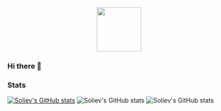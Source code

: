 <div id="header" align="center">
  <img src="https://media.giphy.com/media/M9gbBd9nbDrOTu1Mqx/giphy.gif" width="100"/>
</div>

### Hi there 👋


<!-- [![GitHub Streak](http://github-readme-streak-stats.herokuapp.com?user=soliev01&theme=dark&hide_border=true)](https://git.io/streak-stats) -->

### Stats
[![Soliev's GitHub stats](https://github-readme-stats.vercel.app/api?username=soliev01)](https://github.com/anuraghazra/github-readme-stats)
![Soliev's GitHub stats](https://github-readme-stats.vercel.app/api?username=soliev01&show_icons=true&theme=transparent&hide=stars,issues,contribs)
![Soliev's GitHub stats](https://github-readme-stats.vercel.app/api?username=soliev01&show_icons=true&theme=transparent&hide=stars,issues,contribs&count_private=true&theme=dracula)

<!--
**soliev01/soliev01** is a ✨ _special_ ✨ repository because its `README.md` (this file) appears on your GitHub profile.

Here are some ideas to get you started:

- 🔭 I’m currently working on ...
- 🌱 I’m currently learning ...
- 👯 I’m looking to collaborate on ...
- 🤔 I’m looking for help with ...
- 💬 Ask me about ...
- 📫 How to reach me: ...
- 😄 Pronouns: ...
- ⚡ Fun fact: ...
-->
